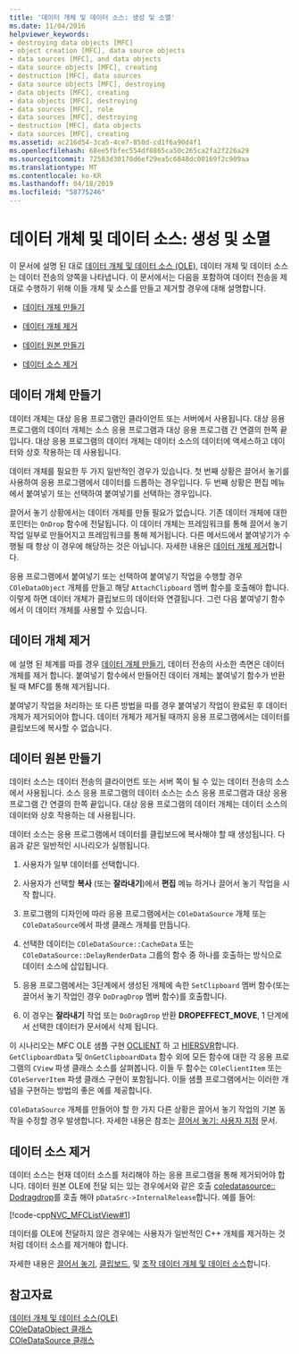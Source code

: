 ```yaml
---
title: '데이터 개체 및 데이터 소스: 생성 및 소멸'
ms.date: 11/04/2016
helpviewer_keywords:
- destroying data objects [MFC]
- object creation [MFC], data source objects
- data sources [MFC], and data objects
- data source objects [MFC], creating
- destruction [MFC], data sources
- data source objects [MFC], destroying
- data objects [MFC], creating
- data objects [MFC], destroying
- data sources [MFC], role
- data sources [MFC], destroying
- destruction [MFC], data objects
- data sources [MFC], creating
ms.assetid: ac216d54-3ca5-4ce7-850d-cd1f6a90d4f1
ms.openlocfilehash: 68ee5fbfec554df8865ca50c265ca2fa2f226a29
ms.sourcegitcommit: 72583d30170d6ef29ea5c6848dc00169f2c909aa
ms.translationtype: MT
ms.contentlocale: ko-KR
ms.lasthandoff: 04/18/2019
ms.locfileid: "58775246"
---
```

# <a name="data-objects-and-data-sources-creation-and-destruction"></a>데이터 개체 및 데이터 소스: 생성 및 소멸

이 문서에 설명 된 대로 [데이터 개체 및 데이터 소스 (OLE)](../mfc/data-objects-and-data-sources-ole.md), 데이터 개체 및 데이터 소스는 데이터 전송의 양쪽을 나타냅니다. 이 문서에서는 다음을 포함하여 데이터 전송을 제대로 수행하기 위해 이들 개체 및 소스를 만들고 제거할 경우에 대해 설명합니다.

- [데이터 개체 만들기](#_core_creating_data_objects)

- [데이터 개체 제거](#_core_destroying_data_objects)

- [데이터 원본 만들기](#_core_creating_data_sources)

- [데이터 소스 제거](#_core_destroying_data_sources)

##  <a name="_core_creating_data_objects"></a> 데이터 개체 만들기

데이터 개체는 대상 응용 프로그램인 클라이언트 또는 서버에서 사용됩니다. 대상 응용 프로그램의 데이터 개체는 소스 응용 프로그램과 대상 응용 프로그램 간 연결의 한쪽 끝입니다. 대상 응용 프로그램의 데이터 개체는 데이터 소스의 데이터에 액세스하고 데이터와 상호 작용하는 데 사용됩니다.

데이터 개체를 필요한 두 가지 일반적인 경우가 있습니다. 첫 번째 상황은 끌어서 놓기를 사용하여 응용 프로그램에서 데이터를 드롭하는 경우입니다. 두 번째 상황은 편집 메뉴에서 붙여넣기 또는 선택하여 붙여넣기를 선택하는 경우입니다.

끌어서 놓기 상황에서는 데이터 개체를 만들 필요가 없습니다. 기존 데이터 개체에 대한 포인터는 `OnDrop` 함수에 전달됩니다. 이 데이터 개체는 프레임워크를 통해 끌어서 놓기 작업 일부로 만들어지고 프레임워크를 통해 제거됩니다. 다른 메서드에서 붙여넣기가 수행될 때 항상 이 경우에 해당하는 것은 아닙니다. 자세한 내용은 [데이터 개체 제거](#_core_destroying_data_objects)합니다.

응용 프로그램에서 붙여넣기 또는 선택하여 붙여넣기 작업을 수행할 경우 `COleDataObject` 개체를 만들고 해당 `AttachClipboard` 멤버 함수를 호출해야 합니다. 이렇게 하면 데이터 개체가 클립보드의 데이터와 연결됩니다. 그런 다음 붙여넣기 함수에서 이 데이터 개체를 사용할 수 있습니다.

##  <a name="_core_destroying_data_objects"></a> 데이터 개체 제거

에 설명 된 체계를 따를 경우 [데이터 개체 만들기](#_core_creating_data_objects), 데이터 전송의 사소한 측면은 데이터 개체를 제거 합니다. 붙여넣기 함수에서 만들어진 데이터 개체는 붙여넣기 함수가 반환될 때 MFC를 통해 제거됩니다.

붙여넣기 작업을 처리하는 또 다른 방법을 따를 경우 붙여넣기 작업이 완료된 후 데이터 개체가 제거되어야 합니다. 데이터 개체가 제거될 때까지 응용 프로그램에서는 데이터를 클립보드에 복사할 수 없습니다.

##  <a name="_core_creating_data_sources"></a> 데이터 원본 만들기

데이터 소스는 데이터 전송의 클라이언트 또는 서버 쪽이 될 수 있는 데이터 전송의 소스에서 사용됩니다. 소스 응용 프로그램의 데이터 소스는 소스 응용 프로그램과 대상 응용 프로그램 간 연결의 한쪽 끝입니다. 대상 응용 프로그램의 데이터 개체는 데이터 소스의 데이터와 상호 작용하는 데 사용됩니다.

데이터 소스는 응용 프로그램에서 데이터를 클립보드에 복사해야 할 때 생성됩니다. 다음과 같은 일반적인 시나리오가 실행됩니다.

1. 사용자가 일부 데이터를 선택합니다.

1. 사용자가 선택할 **복사** (또는 **잘라내기**)에서 **편집** 메뉴 하거나 끌어서 놓기 작업을 시작 합니다.

1. 프로그램의 디자인에 따라 응용 프로그램에서는 `COleDataSource` 개체 또는 `COleDataSource`에서 파생 클래스 개체를 만듭니다.

1. 선택한 데이터는 `COleDataSource::CacheData` 또는 `COleDataSource::DelayRenderData` 그룹의 함수 중 하나를 호출하는 방식으로 데이터 소스에 삽입됩니다.

1. 응용 프로그램에서는 3단계에서 생성된 개체에 속한 `SetClipboard` 멤버 함수(또는 끌어서 놓기 작업인 경우 `DoDragDrop` 멤버 함수)를 호출합니다.

1. 이 경우는 **잘라내기** 작업 또는 `DoDragDrop` 반환 **DROPEFFECT_MOVE**, 1 단계에서 선택한 데이터가 문서에서 삭제 됩니다.

이 시나리오는 MFC OLE 샘플 구현 [OCLIENT](../overview/visual-cpp-samples.md) 하 고 [HIERSVR](../overview/visual-cpp-samples.md)합니다. `GetClipboardData` 및 `OnGetClipboardData` 함수 외에 모든 함수에 대한 각 응용 프로그램의 `CView` 파생 클래스 소스를 살펴봅니다. 이들 두 함수는 `COleClientItem` 또는 `COleServerItem` 파생 클래스 구현이 포함됩니다. 이들 샘플 프로그램에서는 이러한 개념을 구현하는 방법의 좋은 예를 제공합니다.

`COleDataSource` 개체를 만들어야 할 한 가지 다른 상황은 끌어서 놓기 작업의 기본 동작을 수정할 경우 발생합니다. 자세한 내용은 참조는 [끌어서 놓기: 사용자 지정](../mfc/drag-and-drop-customizing.md) 문서.

##  <a name="_core_destroying_data_sources"></a> 데이터 소스 제거

데이터 소스는 현재 데이터 소스를 처리해야 하는 응용 프로그램을 통해 제거되어야 합니다. 데이터 원본 OLE에 전달 되는 있는 경우에서와 같은 호출 [coledatasource:: Dodragdrop](../mfc/reference/coledatasource-class.md#dodragdrop)를 호출 해야 `pDataSrc->InternalRelease`합니다. 예를 들어:

[!code-cpp[NVC_MFCListView#1](../atl/reference/codesnippet/cpp/data-objects-and-data-sources-creation-and-destruction_1.cpp)]

데이터를 OLE에 전달하지 않은 경우에는 사용자가 일반적인 C++ 개체를 제거하는 것처럼 데이터 소스를 제거해야 합니다.

자세한 내용은 [끌어서 놓기](../mfc/drag-and-drop-ole.md), [클립보드](../mfc/clipboard.md), 및 [조작 데이터 개체 및 데이터 소스](../mfc/data-objects-and-data-sources-manipulation.md)합니다.

## <a name="see-also"></a>참고자료

[데이터 개체 및 데이터 소스(OLE)](../mfc/data-objects-and-data-sources-ole.md)<br/>
[COleDataObject 클래스](../mfc/reference/coledataobject-class.md)<br/>
[COleDataSource 클래스](../mfc/reference/coledatasource-class.md)
